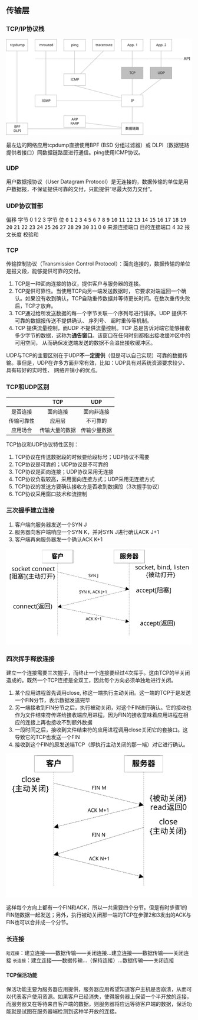 ## 传输层

### TCP/IP协议栈

![TCP/IP协议栈](/assets/tcp-ip-protocol-stack.svg)

最左边的网络应用tcpdump直接使用BPF (BSD 分组过滤器）或 DLPI（数据链路提供者接口）同数据链路层进行通信。ping使用ICMP协议。

### UDP

用户数据报协议（User Datagram Protocol）是无连接的，数据传输的单位是用户数据报，不保证提供可靠的交付，只能提供“尽最大努力交付”。

### UDP协议首部

<tbody>
<tr>
<th>偏移</th>
<th>字节</th>
<th colspan="8">0</th>
<th colspan="8">1</th>
<th colspan="8">2</th>
<th colspan="8">3</th>
</tr>
<tr>
<th>字节</th>
<th><tt>位</tt></th>
<th><tt>0</tt></th>
<th><tt>1</tt></th>
<th><tt>2</tt></th>
<th><tt>3</tt></th>
<th><tt>4</tt></th>
<th><tt>5</tt></th>
<th><tt>6</tt></th>
<th><tt>7</tt></th>
<th><tt>8</tt></th>
<th><tt>9</tt></th>
<th><tt>10</tt></th>
<th><tt>11</tt></th>
<th><tt>12</tt></th>
<th><tt>13</tt></th>
<th><tt>14</tt></th>
<th><tt>15</tt></th>
<th><tt>16</tt></th>
<th><tt>17</tt></th>
<th><tt>18</tt></th>
<th><tt>19</tt></th>
<th><tt>20</tt></th>
<th><tt>21</tt></th>
<th><tt>22</tt></th>
<th><tt>23</tt></th>
<th><tt>24</tt></th>
<th><tt>25</tt></th>
<th><tt>26</tt></th>
<th><tt>27</tt></th>
<th><tt>28</tt></th>
<th><tt>29</tt></th>
<th><tt>30</tt></th>
<th><tt>31</tt></th>
</tr>
<tr>
<th>0</th>
<th><tt>0</tt></th>
<td colspan="16">来源连接端口</td>
<td colspan="16">目的连接端口</td>
</tr>
<tr>
<th>4</th>
<th><tt>32</tt></th>
<td colspan="16">报文长度</td>
<td colspan="16">校验和</td>
</tr>
</tbody>

### TCP

传输控制协议（Transmission Control Protocol）：面向连接的，数据传输的单位是报文段，能够提供可靠的交付。

1. TCP是一种面向连接的协议，提供客户与服务器的连接。
2. TCP提供可靠性。当使用TCP向另一端发送数据时， 它要求对端返回一个确认。如果没有收到确认，TCP自动重传数据并等待更长时间。在数次重传失败后，TCP才放弃。
3. TCP通过给所发送数据的每一个字节关联一个序列号进行排序。UDP 提供不可靠的数据报传送不提供确认、 序列号、 超时重传等机制。
4. TCP 提供流量控制，而UDP 不提供流量控制。TCP 总是告诉对端它能够接收多少字节的数据，这称为**通告窗口**。该窗口在任何时刻都指出接收缓冲区中的可用空间， 从而确保发送端发送的数据不会溢出接收缓冲区。

UDP与TCP的主要区别在于UDP**不一定提供**（但是可以自己实现）可靠的数据传输。事但是，UDP在许多方面非常有效，比如：UDP具有对系统资源要求较少、具有较好的实时性、 网络开销小的优点。

### TCP和UDP区别

|  | TCP | UDP |
| :---: | :---: | :---: |
| 是否连接 | 面向连接 | 面向非连接 |
| 传输可靠性 | 应用层 | 不可靠的 |
| 应用场合 | 传输大量的数据 | 传输少量数据 |

TCP协议和UDP协议特性区别：

1. TCP协议在传送数据段的时候要给段标号；UDP协议不需要
2. TCP协议是可靠的；UDP协议是不可靠的
3. TCP协议是面向连接；UDP协议采用无连接
4. TCP协议负载较高，采用面向连接方式；UDP采用无连接方式
5. TCP协议的发送方要确认接收方是否收到数据段（3次握手协议）
6. TCP协议采用窗口技术和流控制

### 三次握手建立连接

1. 客户端向服务器发送一个SYN J
2. 服务器向客户端响应一个SYN K，并对SYN J进行确认ACK J+1
3. 客户端再向服务器发一个确认ACK K+1

![](/assets/tcp-3-way-handshake.svg)

### 四次挥手释放连接

建立一个连接需要三次握手，而终止一个连接要经过4次挥手。这由TCP的半关闭造成的。既然一个TCP连接是全双工，因此每个方向必须单独地进行关闭。

1. 某个应用进程首先调用close, 称这一端执行主动关闭。这一端的TCP于是发送一个FIN分节，表示数据发送完毕
2. 另一端接收到FIN分节之后，执行被动关闭，对这个FIN进行确认。它的接收也作为文件结束符传递给接收端应用进程，因为FIN的接收意味着应用进程在相应的连接上再也接收不到额外数据
3. 一段时间之后，接收到文件结束符的应用进程调用close关闭它的套接口。这导致它的TCP也发送一个FIN
4. 接收到这个FIN的原发送端TCP（即执行主动关闭的那一端）对它进行确认。

![](/assets/tcp-4-way-handshake.svg)

这样每个方向上都有一个FIN和ACK，所以一共需要四个分节。但是有时步骤1的FIN随数据一起发送；另外，执行被动关闭那一端的TCP在步骤2和3发出的ACK与FIN也可以合并成一个分节。

### 长连接

`短连接`：建立连接——数据传输——关闭连接...建立连接——数据传输——关闭连接
`长连接`：建立连接——数据传输...（保持连接）...数据传输——关闭连接

#### TCP保活功能
保活功能主要为服务器应用提供，服务器应用希望知道客户主机是否崩溃，从而可以代表客户使用资源。如果客户已经消失，使得服务器上保留一个半开放的连接，而服务器又在等待来自客户端的数据，则服务器将应远等待客户端的数据，保活功能就是试图在服务器端检测到这种半开放的连接。

